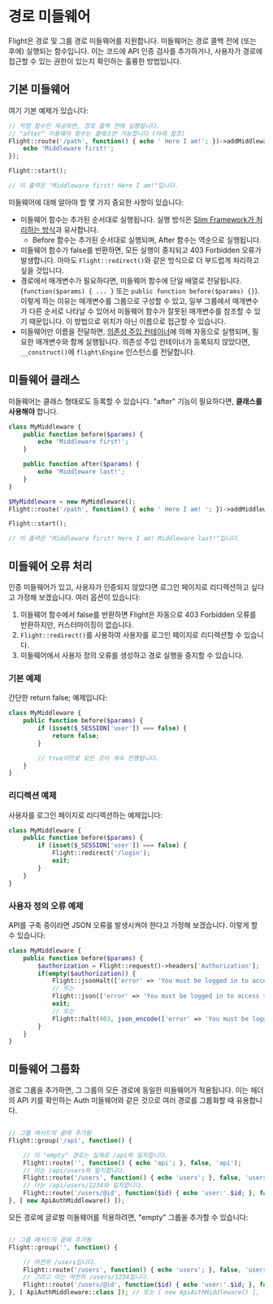 # 경로 미들웨어

Flight은 경로 및 그룹 경로 미들웨어를 지원합니다. 미들웨어는 경로 콜백 전에 (또는 후에) 실행되는 함수입니다. 이는 코드에 API 인증 검사를 추가하거나, 사용자가 경로에 접근할 수 있는 권한이 있는지 확인하는 훌륭한 방법입니다.

## 기본 미들웨어

여기 기본 예제가 있습니다:

```php
// 익명 함수만 제공하면, 경로 콜백 전에 실행됩니다. 
// "after" 미들웨어 함수는 클래스만 가능합니다 (아래 참조)
Flight::route('/path', function() { echo ' Here I am!'; })->addMiddleware(function() {
	echo 'Middleware first!';
});

Flight::start();

// 이 출력은 "Middleware first! Here I am!"입니다.
```

미들웨어에 대해 알아야 할 몇 가지 중요한 사항이 있습니다:
- 미들웨어 함수는 추가된 순서대로 실행됩니다. 실행 방식은 [Slim Framework가 처리하는 방식](https://www.slimframework.com/docs/v4/concepts/middleware.html#how-does-middleware-work)과 유사합니다.
   - Before 함수는 추가된 순서대로 실행되며, After 함수는 역순으로 실행됩니다.
- 미들웨어 함수가 false를 반환하면, 모든 실행이 중지되고 403 Forbidden 오류가 발생합니다. 아마도 `Flight::redirect()`와 같은 방식으로 더 부드럽게 처리하고 싶을 것입니다.
- 경로에서 매개변수가 필요하다면, 미들웨어 함수에 단일 배열로 전달됩니다. (`function($params) { ... }` 또는 `public function before($params) {}`). 이렇게 하는 이유는 매개변수를 그룹으로 구성할 수 있고, 일부 그룹에서 매개변수가 다른 순서로 나타날 수 있어서 미들웨어 함수가 잘못된 매개변수를 참조할 수 있기 때문입니다. 이 방법으로 위치가 아닌 이름으로 접근할 수 있습니다.
- 미들웨어만 이름을 전달하면, [의존성 주입 컨테이너](dependency-injection-container)에 의해 자동으로 실행되며, 필요한 매개변수와 함께 실행됩니다. 의존성 주입 컨테이너가 등록되지 않았다면, `__construct()`에 `flight\Engine` 인스턴스를 전달합니다.

## 미들웨어 클래스

미들웨어는 클래스 형태로도 등록할 수 있습니다. "after" 기능이 필요하다면, **클래스를 사용해야** 합니다.

```php
class MyMiddleware {
	public function before($params) {
		echo 'Middleware first!';
	}

	public function after($params) {
		echo 'Middleware last!';
	}
}

$MyMiddleware = new MyMiddleware();
Flight::route('/path', function() { echo ' Here I am! '; })->addMiddleware($MyMiddleware); // 또한 ->addMiddleware([ $MyMiddleware, $MyMiddleware2 ]);

Flight::start();

// 이 출력은 "Middleware first! Here I am! Middleware last!"입니다.
```

## 미들웨어 오류 처리

인증 미들웨어가 있고, 사용자가 인증되지 않았다면 로그인 페이지로 리디렉션하고 싶다고 가정해 보겠습니다. 여러 옵션이 있습니다:

1. 미들웨어 함수에서 false를 반환하면 Flight은 자동으로 403 Forbidden 오류를 반환하지만, 커스터마이징이 없습니다.
1. `Flight::redirect()`를 사용하여 사용자를 로그인 페이지로 리디렉션할 수 있습니다.
1. 미들웨어에서 사용자 정의 오류를 생성하고 경로 실행을 중지할 수 있습니다.

### 기본 예제

간단한 return false; 예제입니다:
```php
class MyMiddleware {
	public function before($params) {
		if (isset($_SESSION['user']) === false) {
			return false;
		}

		// true이므로 모든 것이 계속 진행됩니다.
	}
}
```

### 리디렉션 예제

사용자를 로그인 페이지로 리디렉션하는 예제입니다:
```php
class MyMiddleware {
	public function before($params) {
		if (isset($_SESSION['user']) === false) {
			Flight::redirect('/login');
			exit;
		}
	}
}
```

### 사용자 정의 오류 예제

API를 구축 중이라면 JSON 오류를 발생시켜야 한다고 가정해 보겠습니다. 이렇게 할 수 있습니다:
```php
class MyMiddleware {
	public function before($params) {
		$authorization = Flight::request()->headers['Authorization'];
		if(empty($authorization)) {
			Flight::jsonHalt(['error' => 'You must be logged in to access this page.'], 403);
			// 또는
			Flight::json(['error' => 'You must be logged in to access this page.'], 403);
			exit;
			// 또는
			Flight::halt(403, json_encode(['error' => 'You must be logged in to access this page.']);
		}
	}
}
```

## 미들웨어 그룹화

경로 그룹을 추가하면, 그 그룹의 모든 경로에 동일한 미들웨어가 적용됩니다. 이는 헤더의 API 키를 확인하는 Auth 미들웨어와 같은 것으로 여러 경로를 그룹화할 때 유용합니다.

```php

// 그룹 메서드의 끝에 추가됨
Flight::group('/api', function() {

	// 이 "empty" 경로는 실제로 /api와 일치합니다.
	Flight::route('', function() { echo 'api'; }, false, 'api');
	// 이는 /api/users와 일치합니다.
    Flight::route('/users', function() { echo 'users'; }, false, 'users');
	// 이는 /api/users/1234와 일치합니다.
	Flight::route('/users/@id', function($id) { echo 'user:'.$id; }, false, 'user_view');
}, [ new ApiAuthMiddleware() ]);
```

모든 경로에 글로벌 미들웨어를 적용하려면, "empty" 그룹을 추가할 수 있습니다:

```php

// 그룹 메서드의 끝에 추가됨
Flight::group('', function() {

	// 여전히 /users입니다.
	Flight::route('/users', function() { echo 'users'; }, false, 'users');
	// 그리고 이는 여전히 /users/1234입니다.
	Flight::route('/users/@id', function($id) { echo 'user:'.$id; }, false, 'user_view');
}, [ ApiAuthMiddleware::class ]); // 또는 [ new ApiAuthMiddleware() ], 동일합니다.
```